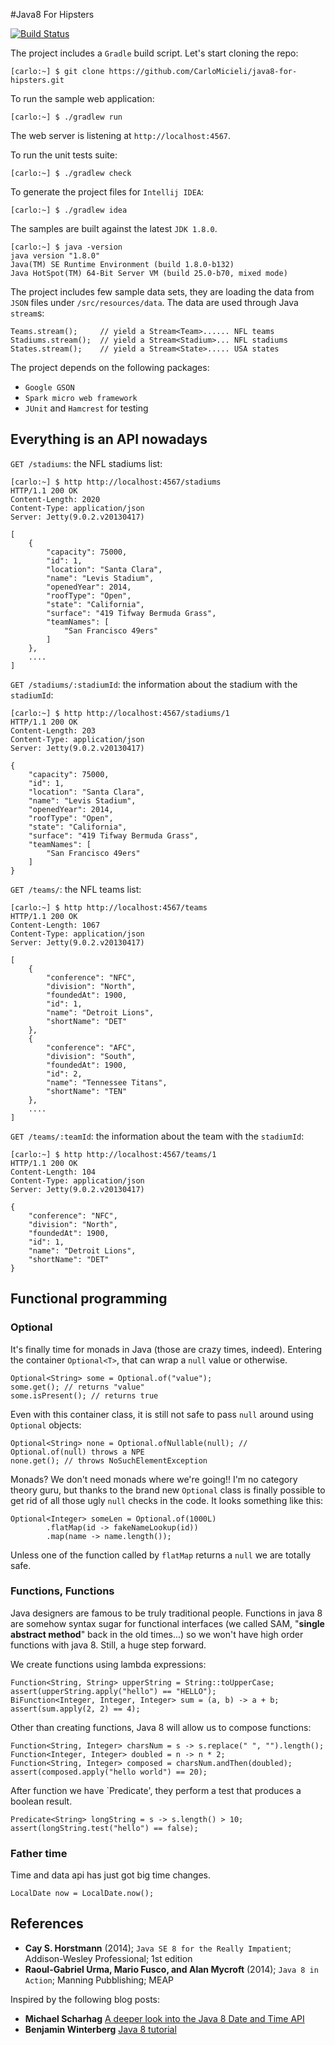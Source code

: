 #Java8 For Hipsters

[![Build Status](https://travis-ci.org/CarloMicieli/java8-for-hipsters.png?branch=master)](https://travis-ci.org/CarloMicieli/java8-for-hipsters)

The project includes a `Gradle` build script.
Let's start cloning the repo:

    [carlo:~] $ git clone https://github.com/CarloMicieli/java8-for-hipsters.git

To run the sample web application:
    
    [carlo:~] $ ./gradlew run

The web server is listening at `http://localhost:4567`.

To run the unit tests suite:

    [carlo:~] $ ./gradlew check

To generate the project files for `Intellij IDEA`:

    [carlo:~] $ ./gradlew idea

The samples are built against the latest `JDK 1.8.0`.

    [carlo:~] $ java -version
    java version "1.8.0"
    Java(TM) SE Runtime Environment (build 1.8.0-b132)
    Java HotSpot(TM) 64-Bit Server VM (build 25.0-b70, mixed mode)

The project includes few sample data sets, they are loading the data from `JSON` files under `/src/resources/data`.
The data are used through Java `stream`s:

    Teams.stream();     // yield a Stream<Team>...... NFL teams
    Stadiums.stream();  // yield a Stream<Stadium>... NFL stadiums
    States.stream();    // yield a Stream<State>..... USA states 

The project depends on the following packages:

* `Google GSON`
* `Spark micro web framework`
* `JUnit` and `Hamcrest` for testing

## Everything is an API nowadays

`GET /stadiums`: the NFL stadiums list:

    [carlo:~] $ http http://localhost:4567/stadiums
    HTTP/1.1 200 OK
    Content-Length: 2020
    Content-Type: application/json
    Server: Jetty(9.0.2.v20130417)

    [
        {
            "capacity": 75000, 
            "id": 1, 
            "location": "Santa Clara", 
            "name": "Levis Stadium", 
            "openedYear": 2014, 
            "roofType": "Open", 
            "state": "California", 
            "surface": "419 Tifway Bermuda Grass", 
            "teamNames": [
                "San Francisco 49ers"
            ]
        }, 
        ....
    ]

`GET /stadiums/:stadiumId`: the information about the stadium with the `stadiumId`:

    [carlo:~] $ http http://localhost:4567/stadiums/1
    HTTP/1.1 200 OK
    Content-Length: 203
    Content-Type: application/json
    Server: Jetty(9.0.2.v20130417)

    {
        "capacity": 75000, 
        "id": 1, 
        "location": "Santa Clara", 
        "name": "Levis Stadium", 
        "openedYear": 2014, 
        "roofType": "Open", 
        "state": "California", 
        "surface": "419 Tifway Bermuda Grass", 
        "teamNames": [
            "San Francisco 49ers"
        ]
    }

`GET /teams/`: the NFL teams list:

    [carlo:~] $ http http://localhost:4567/teams
    HTTP/1.1 200 OK
    Content-Length: 1067
    Content-Type: application/json
    Server: Jetty(9.0.2.v20130417)

    [
        {
            "conference": "NFC", 
            "division": "North", 
            "foundedAt": 1900, 
            "id": 1, 
            "name": "Detroit Lions", 
            "shortName": "DET"
        }, 
        {
            "conference": "AFC", 
            "division": "South", 
            "foundedAt": 1900, 
            "id": 2, 
            "name": "Tennessee Titans", 
            "shortName": "TEN"
        }, 
        ....
    ]


`GET /teams/:teamId`: the information about the team with the `stadiumId`:

    [carlo:~] $ http http://localhost:4567/teams/1
    HTTP/1.1 200 OK
    Content-Length: 104
    Content-Type: application/json
    Server: Jetty(9.0.2.v20130417)

    {
        "conference": "NFC", 
        "division": "North", 
        "foundedAt": 1900, 
        "id": 1, 
        "name": "Detroit Lions", 
        "shortName": "DET"
    }


## Functional programming

### Optional
It's finally time for monads in Java (those are crazy times, indeed). Entering the container `Optional<T>`, that can wrap a `null` value or otherwise.

    Optional<String> some = Optional.of("value");
    some.get(); // returns "value"
    some.isPresent(); // returns true

Even with this container class, it is still not safe to pass `null` around using `Optional` objects:

    Optional<String> none = Optional.ofNullable(null); // Optional.of(null) throws a NPE
    none.get(); // throws NoSuchElementException

Monads? We don't need monads where we're going!! I'm no category theory guru, but thanks to the brand new `Optional` class is finally possible to get rid of all those ugly `null` checks in the code.
It looks something like this:

    Optional<Integer> someLen = Optional.of(1000L)
            .flatMap(id -> fakeNameLookup(id))
            .map(name -> name.length());

Unless one of the function called by `flatMap` returns a `null` we are totally safe.

### Functions, Functions

Java designers are famous to be truly traditional people. Functions in java 8 are somehow syntax sugar for functional interfaces (we called SAM, "__single
abstract method__" back in the old times...) so we won't have high order functions with java 8. Still, a huge step forward.

We create functions using lambda expressions:

    Function<String, String> upperString = String::toUpperCase;
    assert(upperString.apply("hello") == "HELLO");
    BiFunction<Integer, Integer, Integer> sum = (a, b) -> a + b;
    assert(sum.apply(2, 2) == 4);

Other than creating functions, Java 8 will allow us to compose functions:

    Function<String, Integer> charsNum = s -> s.replace(" ", "").length();
    Function<Integer, Integer> doubled = n -> n * 2;
    Function<String, Integer> composed = charsNum.andThen(doubled);
    assert(composed.apply("hello world") == 20);

After function we have `Predicate<T>', they perform a test that produces a boolean result.

    Predicate<String> longString = s -> s.length() > 10;
    assert(longString.test("hello") == false);

### Father time

Time and data api has just got big time changes.

    LocalDate now = LocalDate.now();


## References
* __Cay S. Horstmann__ (2014); `Java SE 8 for the Really Impatient`; Addison-Wesley Professional; 1st edition
* __Raoul-Gabriel Urma, Mario Fusco, and Alan Mycroft__ (2014); `Java 8 in Action`; Manning Pubblishing; MEAP

Inspired by the following blog posts:

* __Michael Scharhag__ [A deeper look into the Java 8 Date and Time API](http://www.mscharhag.com/2014/02/java-8-datetime-api.html "A deeper look into the Java 8 Date and Time API")
* __Benjamin Winterberg__ [Java 8 tutorial](http://winterbe.com/posts/2014/03/16/java-8-tutorial "Java 8 tutorial")
